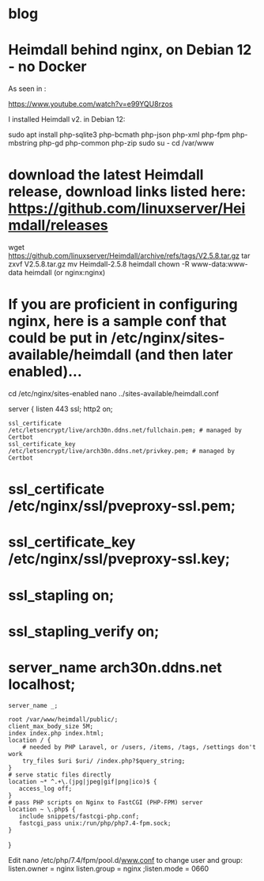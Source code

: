 # blog

# Heimdall behind nginx, on Debian 12 - no Docker
As seen in :

https://www.youtube.com/watch?v=e99YQU8rzos

I installed Heimdall v2. in Debian 12:

sudo apt install php-sqlite3 php-bcmath php-json php-xml php-fpm php-mbstring php-gd php-common php-zip
sudo su -
cd /var/www
# download the latest Heimdall release, download links listed here: https://github.com/linuxserver/Heimdall/releases
wget https://github.com/linuxserver/Heimdall/archive/refs/tags/V2.5.8.tar.gz
tar zxvf V2.5.8.tar.gz
mv Heimdall-2.5.8 heimdall
chown -R www-data:www-data heimdall (or nginx:nginx)
# If you are proficient in configuring nginx, here is a sample conf that could be put in /etc/nginx/sites-available/heimdall (and then later enabled)...
cd /etc/nginx/sites-enabled
nano ../sites-available/heimdall.conf


server {
    listen 443 ssl;
    http2 on;

    ssl_certificate     /etc/letsencrypt/live/arch30n.ddns.net/fullchain.pem; # managed by Certbot
    ssl_certificate_key /etc/letsencrypt/live/arch30n.ddns.net/privkey.pem; # managed by Certbot
#    ssl_certificate     /etc/nginx/ssl/pveproxy-ssl.pem;
#    ssl_certificate_key /etc/nginx/ssl/pveproxy-ssl.key;

#    ssl_stapling on;
#    ssl_stapling_verify on;

#    server_name arch30n.ddns.net localhost;
    server_name _;

    root /var/www/heimdall/public/;
    client_max_body_size 5M;
    index index.php index.html;
    location / {
        # needed by PHP Laravel, or /users, /items, /tags, /settings don't work
        try_files $uri $uri/ /index.php?$query_string;
    }
    # serve static files directly
    location ~* ^.+\.(jpg|jpeg|gif|png|ico)$ {
       access_log off;
    }
    # pass PHP scripts on Nginx to FastCGI (PHP-FPM) server
    location ~ \.php$ {
       include snippets/fastcgi-php.conf;
       fastcgi_pass unix:/run/php/php7.4-fpm.sock;
    }
}

Edit nano /etc/php/7.4/fpm/pool.d/www.conf to change user and group:
listen.owner = nginx
listen.group = nginx
;listen.mode = 0660

